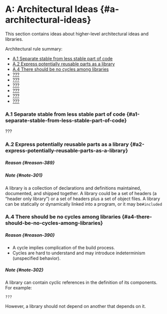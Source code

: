 # A: Architectural Ideas {#a-architectural-ideas}

This section contains ideas about higher-level architectural ideas and libraries.

Architectural rule summary:

* [A.1 Separate stable from less stable part of code](http://isocpp.github.io/CppCoreGuidelines/CppCoreGuidelines#Ra-stable)
* [A.2 Express potentially reusable parts as a library](http://isocpp.github.io/CppCoreGuidelines/CppCoreGuidelines#Ra-lib)
* [A.4 There should be no cycles among libraries](http://isocpp.github.io/CppCoreGuidelines/CppCoreGuidelines#?Ra-dag)
* [???](http://isocpp.github.io/CppCoreGuidelines/CppCoreGuidelines#???)
* [???](http://isocpp.github.io/CppCoreGuidelines/CppCoreGuidelines#???)
* [???](http://isocpp.github.io/CppCoreGuidelines/CppCoreGuidelines#???)
* [???](http://isocpp.github.io/CppCoreGuidelines/CppCoreGuidelines#???)
* [???](http://isocpp.github.io/CppCoreGuidelines/CppCoreGuidelines#???)
* [???](http://isocpp.github.io/CppCoreGuidelines/CppCoreGuidelines#???)

### A.1 Separate stable from less stable part of code {#a1-separate-stable-from-less-stable-part-of-code}

???

### A.2 Express potentially reusable parts as a library {#a2-express-potentially-reusable-parts-as-a-library}

##### Reason {#reason-389}

##### Note {#note-301}

A library is a collection of declarations and definitions maintained, documented, and shipped together. A library could be a set of headers \(a “header only library”\) or a set of headers plus a set of object files. A library can be statically or dynamically linked into a program, or it may be`#included`

### A.4 There should be no cycles among libraries {#a4-there-should-be-no-cycles-among-libraries}

##### Reason {#reason-390}

* A cycle implies complication of the build process.
* Cycles are hard to understand and may introduce indeterminism \(unspecified behavior\).

##### Note {#note-302}

A library can contain cyclic references in the definition of its components. For example:

```
???

```

However, a library should not depend on another that depends on it.

  


